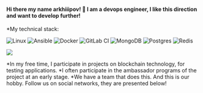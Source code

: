 #### Hi there my name arkhiiipov! 👋 I am a devops engineer, I like this direction and want to develop further!

*My technical stack:


![Linux](https://img.shields.io/badge/Linux-FCC624?style=for-the-badge&logo=linux&logoColor=black)
![Ansible](https://img.shields.io/badge/ansible-%231A1918.svg?style=for-the-badge&logo=ansible&logoColor=white)
![Docker](https://img.shields.io/badge/docker-%230db7ed.svg?style=for-the-badge&logo=docker&logoColor=white)
![GitLab CI](https://img.shields.io/badge/gitlab%20ci-%23181717.svg?style=for-the-badge&logo=gitlab&logoColor=green)
![MongoDB](https://img.shields.io/badge/MongoDB-%234ea94b.svg?style=for-the-badge&logo=mongodb&logoColor=white)
![Postgres](https://img.shields.io/badge/postgres-%23316192.svg?style=for-the-badge&logo=postgresql&logoColor=white)
![Redis](https://img.shields.io/badge/redis-%23DD0031.svg?style=for-the-badge&logo=redis&logoColor=white)

<img src=https://github.com/arkhiiipov/arkhiiipov/c951rah.gif>

*In my free time, I participate in projects on blockchain technology, for testing applications.
*I often participate in the ambassador programs of the project at an early stage.
*We have a team that does this. And this is our hobby. Follow us on social networks, they are presented below!

